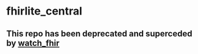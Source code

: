 # fhirlite_central

## This repo has been deprecated and superceded by [watch_fhir](https://github.com/fhir-fli/watch_fhir)
